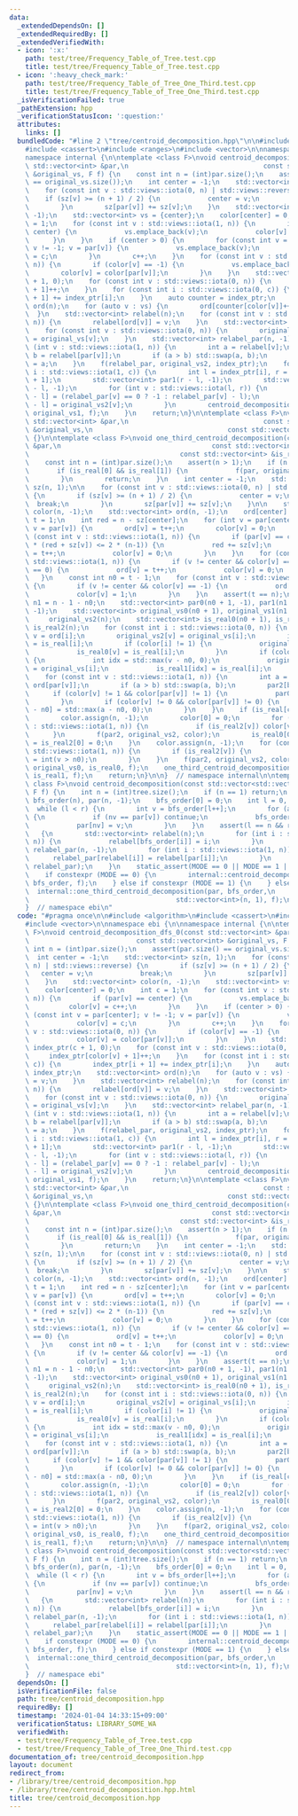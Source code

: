 ```yaml
---
data:
  _extendedDependsOn: []
  _extendedRequiredBy: []
  _extendedVerifiedWith:
  - icon: ':x:'
    path: test/tree/Frequency_Table_of_Tree.test.cpp
    title: test/tree/Frequency_Table_of_Tree.test.cpp
  - icon: ':heavy_check_mark:'
    path: test/tree/Frequency_Table_of_Tree_One_Third.test.cpp
    title: test/tree/Frequency_Table_of_Tree_One_Third.test.cpp
  _isVerificationFailed: true
  _pathExtension: hpp
  _verificationStatusIcon: ':question:'
  attributes:
    links: []
  bundledCode: "#line 2 \"tree/centroid_decomposition.hpp\"\n\n#include <algorithm>\n\
    #include <cassert>\n#include <ranges>\n#include <vector>\n\nnamespace ebi {\n\n\
    namespace internal {\n\ntemplate <class F>\nvoid centroid_decomposition_dfs_0(const\
    \ std::vector<int> &par,\n                                  const std::vector<int>\
    \ &original_vs, F f) {\n    const int n = (int)par.size();\n    assert(par.size()\
    \ == original_vs.size());\n    int center = -1;\n    std::vector<int> sz(n, 1);\n\
    \    for (const int v : std::views::iota(0, n) | std::views::reverse) {\n    \
    \    if (sz[v] >= (n + 1) / 2) {\n            center = v;\n            break;\n\
    \        }\n        sz[par[v]] += sz[v];\n    }\n    std::vector<int> color(n,\
    \ -1);\n    std::vector<int> vs = {center};\n    color[center] = 0;\n    int c\
    \ = 1;\n    for (const int v : std::views::iota(1, n)) {\n        if (par[v] ==\
    \ center) {\n            vs.emplace_back(v);\n            color[v] = c++;\n  \
    \      }\n    }\n    if (center > 0) {\n        for (const int v = par[center];\
    \ v != -1; v = par[v]) {\n            vs.emplace_back(v);\n            color[v]\
    \ = c;\n        }\n        c++;\n    }\n    for (const int v : std::views::iota(0,\
    \ n)) {\n        if (color[v] == -1) {\n            vs.emplace_back(v);\n    \
    \        color[v] = color[par[v]];\n        }\n    }\n    std::vector<int> index_ptr(c\
    \ + 1, 0);\n    for (const int v : std::views::iota(0, n)) {\n        index_ptr[color[v]\
    \ + 1]++;\n    }\n    for (const int i : std::views::iota(0, c)) {\n        index_ptr[i\
    \ + 1] += index_ptr[i];\n    }\n    auto counter = index_ptr;\n    std::vector<int>\
    \ ord(n);\n    for (auto v : vs) {\n        ord[counter[color[v]]++] = v;\n  \
    \  }\n    std::vector<int> relabel(n);\n    for (const int v : std::views::iota(0,\
    \ n)) {\n        relabel[ord[v]] = v;\n    }\n    std::vector<int> original_vs2(n);\n\
    \    for (const int v : std::views::iota(0, n)) {\n        original_vs2[relabel[v]]\
    \ = original_vs[v];\n    }\n    std::vector<int> relabel_par(n, -1);\n    for\
    \ (int v : std::views::iota(1, n)) {\n        int a = relabel[v];\n        int\
    \ b = relabel[par[v]];\n        if (a > b) std::swap(a, b);\n        relabel_par[b]\
    \ = a;\n    }\n    f(relabel_par, original_vs2, index_ptr);\n    for (const int\
    \ i : std::views::iota(1, c)) {\n        int l = index_ptr[i], r = index_ptr[i\
    \ + 1];\n        std::vector<int> par1(r - l, -1);\n        std::vector<int> original_vs1(r\
    \ - l, -1);\n        for (int v : std::views::iota(l, r)) {\n            par1[v\
    \ - l] = (relabel_par[v] == 0 ? -1 : relabel_par[v] - l);\n            original_vs1[v\
    \ - l] = original_vs2[v];\n        }\n        centroid_decomposition_dfs_0(par1,\
    \ original_vs1, f);\n    }\n    return;\n}\n\ntemplate <class F>\nvoid centroid_decomposition_dfs_1(const\
    \ std::vector<int> &par,\n                                  const std::vector<int>\
    \ &original_vs,\n                                  const std::vector<int>, F f)\
    \ {}\n\ntemplate <class F>\nvoid one_third_centroid_decomposition(const std::vector<int>\
    \ &par,\n                                      const std::vector<int> &original_vs,\n\
    \                                      const std::vector<int> &is_real, F f) {\n\
    \    const int n = (int)par.size();\n    assert(n > 1);\n    if (n == 2) {\n \
    \       if (is_real[0] && is_real[1]) {\n            f(par, original_vs, {0, 1});\n\
    \        }\n        return;\n    }\n    int center = -1;\n    std::vector<int>\
    \ sz(n, 1);\n\n    for (const int v : std::views::iota(0, n) | std::views::reverse)\
    \ {\n        if (sz[v] >= (n + 1) / 2) {\n            center = v;\n          \
    \  break;\n        }\n        sz[par[v]] += sz[v];\n    }\n\n    std::vector<int>\
    \ color(n, -1);\n    std::vector<int> ord(n, -1);\n    ord[center] = 0;\n    int\
    \ t = 1;\n    int red = n - sz[center];\n    for (int v = par[center]; v != -1;\
    \ v = par[v]) {\n        ord[v] = t++;\n        color[v] = 0;\n    }\n    for\
    \ (const int v : std::views::iota(1, n)) {\n        if (par[v] == center && 3\
    \ * (red + sz[v]) <= 2 * (n-1)) {\n            red += sz[v];\n            ord[v]\
    \ = t++;\n            color[v] = 0;\n        }\n    }\n    for (const int v :\
    \ std::views::iota(1, n)) {\n        if (v != center && color[v] == -1 && color[par[v]]\
    \ == 0) {\n            ord[v] = t++;\n            color[v] = 0;\n        }\n \
    \   }\n    const int n0 = t - 1;\n    for (const int v : std::views::iota(1, n))\
    \ {\n        if (v != center && color[v] == -1) {\n            ord[v] = t++;\n\
    \            color[v] = 1;\n        }\n    }\n    assert(t == n);\n    const int\
    \ n1 = n - 1 - n0;\n    std::vector<int> par0(n0 + 1, -1), par1(n1 + 1, -1), par2(n,\
    \ -1);\n    std::vector<int> original_vs0(n0 + 1), original_vs1(n1 + 1),\n   \
    \     original_vs2(n);\n    std::vector<int> is_real0(n0 + 1), is_real1(n1 + 1),\
    \ is_real2(n);\n    for (const int i : std::views::iota(0, n)) {\n        int\
    \ v = ord[i];\n        original_vs2[v] = original_vs[i];\n        is_real2[v]\
    \ = is_real[i];\n        if (color[i] != 1) {\n            original_vs0[v] = original_vs[i];\n\
    \            is_real0[v] = is_real[i];\n        }\n        if (color[i] != 0)\
    \ {\n            int idx = std::max(v - n0, 0);\n            original_vs1[idx]\
    \ = original_vs[i];\n            is_real1[idx] = is_real[i];\n        }\n    }\n\
    \    for (const int v : std::views::iota(1, n)) {\n        int a = ord[v], b =\
    \ ord[par[v]];\n        if (a > b) std::swap(a, b);\n        par2[b] = a;\n  \
    \      if (color[v] != 1 && color[par[v]] != 1) {\n            par0[b] = a;\n\
    \        }\n        if (color[v] != 0 && color[par[v]] != 0) {\n            par1[b\
    \ - n0] = std::max(a - n0, 0);\n        }\n    }\n    if (is_real[center]) {\n\
    \        color.assign(n, -1);\n        color[0] = 0;\n        for (const int v\
    \ : std::views::iota(1, n)) {\n            if (is_real2[v]) color[v] = 1;\n  \
    \      }\n        f(par2, original_vs2, color);\n        is_real0[0] = is_real1[0]\
    \ = is_real2[0] = 0;\n    }\n    color.assign(n, -1);\n    for (const int v :\
    \ std::views::iota(1, n)) {\n        if (is_real2[v]) {\n            color[v]\
    \ = int(v > n0);\n        }\n    }\n    f(par2, original_vs2, color);\n    one_third_centroid_decomposition(par0,\
    \ original_vs0, is_real0, f);\n    one_third_centroid_decomposition(par1, original_vs1,\
    \ is_real1, f);\n    return;\n}\n\n}  // namespace internal\n\ntemplate <int MODE,\
    \ class F>\nvoid centroid_decomposition(const std::vector<std::vector<int>> &tree,\
    \ F f) {\n    int n = (int)tree.size();\n    if (n == 1) return;\n    std::vector<int>\
    \ bfs_order(n), par(n, -1);\n    bfs_order[0] = 0;\n    int l = 0, r = 1;\n  \
    \  while (l < r) {\n        int v = bfs_order[l++];\n        for (auto nv : tree[v])\
    \ {\n            if (nv == par[v]) continue;\n            bfs_order[r++] = nv;\n\
    \            par[nv] = v;\n        }\n    }\n    assert(l == n && r == n);\n \
    \   {\n        std::vector<int> relabel(n);\n        for (int i : std::views::iota(0,\
    \ n)) {\n            relabel[bfs_order[i]] = i;\n        }\n        std::vector<int>\
    \ relabel_par(n, -1);\n        for (int i : std::views::iota(1, n)) {\n      \
    \      relabel_par[relabel[i]] = relabel[par[i]];\n        }\n        std::swap(par,\
    \ relabel_par);\n    }\n    static_assert(MODE == 0 || MODE == 1 || MODE == 2);\n\
    \    if constexpr (MODE == 0) {\n        internal::centroid_decomposition_dfs_0(par,\
    \ bfs_order, f);\n    } else if constexpr (MODE == 1) {\n    } else {\n      \
    \  internal::one_third_centroid_decomposition(par, bfs_order,\n              \
    \                                     std::vector<int>(n, 1), f);\n    }\n}\n\n\
    }  // namespace ebi\n"
  code: "#pragma once\n\n#include <algorithm>\n#include <cassert>\n#include <ranges>\n\
    #include <vector>\n\nnamespace ebi {\n\nnamespace internal {\n\ntemplate <class\
    \ F>\nvoid centroid_decomposition_dfs_0(const std::vector<int> &par,\n       \
    \                           const std::vector<int> &original_vs, F f) {\n    const\
    \ int n = (int)par.size();\n    assert(par.size() == original_vs.size());\n  \
    \  int center = -1;\n    std::vector<int> sz(n, 1);\n    for (const int v : std::views::iota(0,\
    \ n) | std::views::reverse) {\n        if (sz[v] >= (n + 1) / 2) {\n         \
    \   center = v;\n            break;\n        }\n        sz[par[v]] += sz[v];\n\
    \    }\n    std::vector<int> color(n, -1);\n    std::vector<int> vs = {center};\n\
    \    color[center] = 0;\n    int c = 1;\n    for (const int v : std::views::iota(1,\
    \ n)) {\n        if (par[v] == center) {\n            vs.emplace_back(v);\n  \
    \          color[v] = c++;\n        }\n    }\n    if (center > 0) {\n        for\
    \ (const int v = par[center]; v != -1; v = par[v]) {\n            vs.emplace_back(v);\n\
    \            color[v] = c;\n        }\n        c++;\n    }\n    for (const int\
    \ v : std::views::iota(0, n)) {\n        if (color[v] == -1) {\n            vs.emplace_back(v);\n\
    \            color[v] = color[par[v]];\n        }\n    }\n    std::vector<int>\
    \ index_ptr(c + 1, 0);\n    for (const int v : std::views::iota(0, n)) {\n   \
    \     index_ptr[color[v] + 1]++;\n    }\n    for (const int i : std::views::iota(0,\
    \ c)) {\n        index_ptr[i + 1] += index_ptr[i];\n    }\n    auto counter =\
    \ index_ptr;\n    std::vector<int> ord(n);\n    for (auto v : vs) {\n        ord[counter[color[v]]++]\
    \ = v;\n    }\n    std::vector<int> relabel(n);\n    for (const int v : std::views::iota(0,\
    \ n)) {\n        relabel[ord[v]] = v;\n    }\n    std::vector<int> original_vs2(n);\n\
    \    for (const int v : std::views::iota(0, n)) {\n        original_vs2[relabel[v]]\
    \ = original_vs[v];\n    }\n    std::vector<int> relabel_par(n, -1);\n    for\
    \ (int v : std::views::iota(1, n)) {\n        int a = relabel[v];\n        int\
    \ b = relabel[par[v]];\n        if (a > b) std::swap(a, b);\n        relabel_par[b]\
    \ = a;\n    }\n    f(relabel_par, original_vs2, index_ptr);\n    for (const int\
    \ i : std::views::iota(1, c)) {\n        int l = index_ptr[i], r = index_ptr[i\
    \ + 1];\n        std::vector<int> par1(r - l, -1);\n        std::vector<int> original_vs1(r\
    \ - l, -1);\n        for (int v : std::views::iota(l, r)) {\n            par1[v\
    \ - l] = (relabel_par[v] == 0 ? -1 : relabel_par[v] - l);\n            original_vs1[v\
    \ - l] = original_vs2[v];\n        }\n        centroid_decomposition_dfs_0(par1,\
    \ original_vs1, f);\n    }\n    return;\n}\n\ntemplate <class F>\nvoid centroid_decomposition_dfs_1(const\
    \ std::vector<int> &par,\n                                  const std::vector<int>\
    \ &original_vs,\n                                  const std::vector<int>, F f)\
    \ {}\n\ntemplate <class F>\nvoid one_third_centroid_decomposition(const std::vector<int>\
    \ &par,\n                                      const std::vector<int> &original_vs,\n\
    \                                      const std::vector<int> &is_real, F f) {\n\
    \    const int n = (int)par.size();\n    assert(n > 1);\n    if (n == 2) {\n \
    \       if (is_real[0] && is_real[1]) {\n            f(par, original_vs, {0, 1});\n\
    \        }\n        return;\n    }\n    int center = -1;\n    std::vector<int>\
    \ sz(n, 1);\n\n    for (const int v : std::views::iota(0, n) | std::views::reverse)\
    \ {\n        if (sz[v] >= (n + 1) / 2) {\n            center = v;\n          \
    \  break;\n        }\n        sz[par[v]] += sz[v];\n    }\n\n    std::vector<int>\
    \ color(n, -1);\n    std::vector<int> ord(n, -1);\n    ord[center] = 0;\n    int\
    \ t = 1;\n    int red = n - sz[center];\n    for (int v = par[center]; v != -1;\
    \ v = par[v]) {\n        ord[v] = t++;\n        color[v] = 0;\n    }\n    for\
    \ (const int v : std::views::iota(1, n)) {\n        if (par[v] == center && 3\
    \ * (red + sz[v]) <= 2 * (n-1)) {\n            red += sz[v];\n            ord[v]\
    \ = t++;\n            color[v] = 0;\n        }\n    }\n    for (const int v :\
    \ std::views::iota(1, n)) {\n        if (v != center && color[v] == -1 && color[par[v]]\
    \ == 0) {\n            ord[v] = t++;\n            color[v] = 0;\n        }\n \
    \   }\n    const int n0 = t - 1;\n    for (const int v : std::views::iota(1, n))\
    \ {\n        if (v != center && color[v] == -1) {\n            ord[v] = t++;\n\
    \            color[v] = 1;\n        }\n    }\n    assert(t == n);\n    const int\
    \ n1 = n - 1 - n0;\n    std::vector<int> par0(n0 + 1, -1), par1(n1 + 1, -1), par2(n,\
    \ -1);\n    std::vector<int> original_vs0(n0 + 1), original_vs1(n1 + 1),\n   \
    \     original_vs2(n);\n    std::vector<int> is_real0(n0 + 1), is_real1(n1 + 1),\
    \ is_real2(n);\n    for (const int i : std::views::iota(0, n)) {\n        int\
    \ v = ord[i];\n        original_vs2[v] = original_vs[i];\n        is_real2[v]\
    \ = is_real[i];\n        if (color[i] != 1) {\n            original_vs0[v] = original_vs[i];\n\
    \            is_real0[v] = is_real[i];\n        }\n        if (color[i] != 0)\
    \ {\n            int idx = std::max(v - n0, 0);\n            original_vs1[idx]\
    \ = original_vs[i];\n            is_real1[idx] = is_real[i];\n        }\n    }\n\
    \    for (const int v : std::views::iota(1, n)) {\n        int a = ord[v], b =\
    \ ord[par[v]];\n        if (a > b) std::swap(a, b);\n        par2[b] = a;\n  \
    \      if (color[v] != 1 && color[par[v]] != 1) {\n            par0[b] = a;\n\
    \        }\n        if (color[v] != 0 && color[par[v]] != 0) {\n            par1[b\
    \ - n0] = std::max(a - n0, 0);\n        }\n    }\n    if (is_real[center]) {\n\
    \        color.assign(n, -1);\n        color[0] = 0;\n        for (const int v\
    \ : std::views::iota(1, n)) {\n            if (is_real2[v]) color[v] = 1;\n  \
    \      }\n        f(par2, original_vs2, color);\n        is_real0[0] = is_real1[0]\
    \ = is_real2[0] = 0;\n    }\n    color.assign(n, -1);\n    for (const int v :\
    \ std::views::iota(1, n)) {\n        if (is_real2[v]) {\n            color[v]\
    \ = int(v > n0);\n        }\n    }\n    f(par2, original_vs2, color);\n    one_third_centroid_decomposition(par0,\
    \ original_vs0, is_real0, f);\n    one_third_centroid_decomposition(par1, original_vs1,\
    \ is_real1, f);\n    return;\n}\n\n}  // namespace internal\n\ntemplate <int MODE,\
    \ class F>\nvoid centroid_decomposition(const std::vector<std::vector<int>> &tree,\
    \ F f) {\n    int n = (int)tree.size();\n    if (n == 1) return;\n    std::vector<int>\
    \ bfs_order(n), par(n, -1);\n    bfs_order[0] = 0;\n    int l = 0, r = 1;\n  \
    \  while (l < r) {\n        int v = bfs_order[l++];\n        for (auto nv : tree[v])\
    \ {\n            if (nv == par[v]) continue;\n            bfs_order[r++] = nv;\n\
    \            par[nv] = v;\n        }\n    }\n    assert(l == n && r == n);\n \
    \   {\n        std::vector<int> relabel(n);\n        for (int i : std::views::iota(0,\
    \ n)) {\n            relabel[bfs_order[i]] = i;\n        }\n        std::vector<int>\
    \ relabel_par(n, -1);\n        for (int i : std::views::iota(1, n)) {\n      \
    \      relabel_par[relabel[i]] = relabel[par[i]];\n        }\n        std::swap(par,\
    \ relabel_par);\n    }\n    static_assert(MODE == 0 || MODE == 1 || MODE == 2);\n\
    \    if constexpr (MODE == 0) {\n        internal::centroid_decomposition_dfs_0(par,\
    \ bfs_order, f);\n    } else if constexpr (MODE == 1) {\n    } else {\n      \
    \  internal::one_third_centroid_decomposition(par, bfs_order,\n              \
    \                                     std::vector<int>(n, 1), f);\n    }\n}\n\n\
    }  // namespace ebi"
  dependsOn: []
  isVerificationFile: false
  path: tree/centroid_decomposition.hpp
  requiredBy: []
  timestamp: '2024-01-04 14:33:15+09:00'
  verificationStatus: LIBRARY_SOME_WA
  verifiedWith:
  - test/tree/Frequency_Table_of_Tree.test.cpp
  - test/tree/Frequency_Table_of_Tree_One_Third.test.cpp
documentation_of: tree/centroid_decomposition.hpp
layout: document
redirect_from:
- /library/tree/centroid_decomposition.hpp
- /library/tree/centroid_decomposition.hpp.html
title: tree/centroid_decomposition.hpp
---
```


